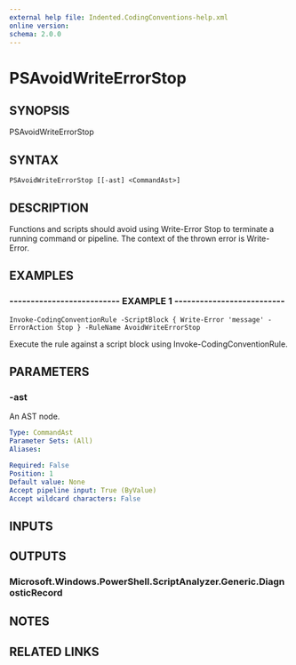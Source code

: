 ```yaml
---
external help file: Indented.CodingConventions-help.xml
online version: 
schema: 2.0.0
---
```


# PSAvoidWriteErrorStop

## SYNOPSIS
PSAvoidWriteErrorStop

## SYNTAX

```
PSAvoidWriteErrorStop [[-ast] <CommandAst>]
```

## DESCRIPTION
Functions and scripts should avoid using Write-Error Stop to terminate a running command or pipeline.
The context of the thrown error is Write-Error.

## EXAMPLES

### -------------------------- EXAMPLE 1 --------------------------
```
Invoke-CodingConventionRule -ScriptBlock { Write-Error 'message' -ErrorAction Stop } -RuleName AvoidWriteErrorStop
```

Execute the rule against a script block using Invoke-CodingConventionRule.

## PARAMETERS

### -ast
An AST node.

```yaml
Type: CommandAst
Parameter Sets: (All)
Aliases: 

Required: False
Position: 1
Default value: None
Accept pipeline input: True (ByValue)
Accept wildcard characters: False
```

## INPUTS

## OUTPUTS

### Microsoft.Windows.PowerShell.ScriptAnalyzer.Generic.DiagnosticRecord

## NOTES

## RELATED LINKS

